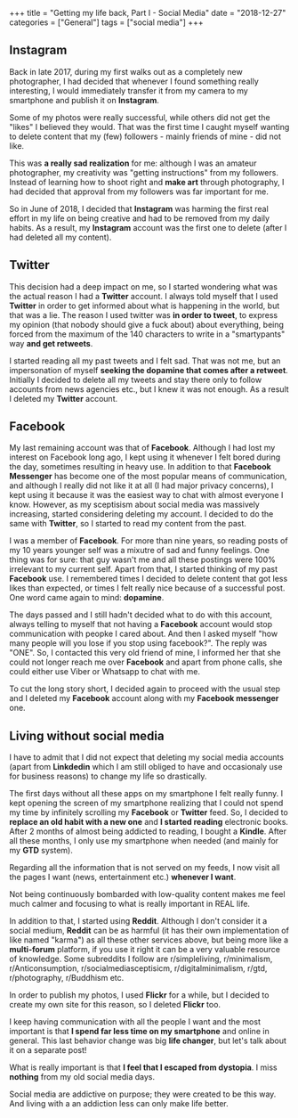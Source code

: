 +++
title = "Getting my life back, Part I - Social Media"
date =  "2018-12-27"
categories = ["General"]
tags = ["social media"]
+++

## Instagram

Back in late 2017, during my first walks out as a completely new photographer, I had decided that whenever I found something really interesting, I would immediately transfer it from my camera to my smartphone and publish it on **Instagram**.

Some of my photos were really successful, while others did not get the "likes" I believed they would. That was the first time I caught myself wanting to delete content that my (few) followers - mainly friends of mine - did not like.

This was **a really sad realization** for me: although I was an amateur photographer, my creativity was "getting instructions" from my followers. Instead of learning how to shoot right and **make art** through photography, I had decided that approval from my followers was far important for me.


So in June of 2018, I decided that **Instagram** was harming the first real effort in my life on being creative and had to be removed from my daily habits. As a result, my **Instagram** account was the first one to delete (after I had deleted all my content). 

## Twitter

This decision had a deep impact on me, so I started wondering what was the actual reason I had a **Twitter** account. I always told myself that I used **Twitter** in order to get informed about what is happening in the world, but that was a lie. The reason I used twitter was **in order to tweet**, to express my opinion (that nobody should give a fuck about) about everything, being forced from the maximum of the 140 characters to write in a "smartypants" way **and get retweets**.

I started reading all my past tweets and I felt sad. That was not me, but an impersonation of myself **seeking the dopamine that comes after a retweet**. Initially I decided to delete all my tweets and stay there only to follow accounts from news agencies etc., but I knew it was not enough. As a result I deleted my **Twitter** account.

## Facebook

My last remaining account was that of **Facebook**. Although I had lost my interest on Facebook long ago, I kept using it whenever I felt bored during the day, sometimes resulting in heavy use. In addition to that **Facebook Messenger** has become one of the most popular means of communication, and although I really did not like it at all (I had major privacy concerns), I kept using it because it was the easiest way to chat with almost everyone I know. However, as my sceptisism about social media was massively increasing, started considering deleting my account. I decided to do the same with **Twitter**, so I started to read my content from the past.

I was a member of **Facebook**. For more than nine years, so reading posts of my 10 years younger self was a mixutre of sad and funny feelings. One thing was for sure: that guy wasn't me and all these postings were 100% irrelevant to my current self. Apart from that, I started thinking of my past **Facebook** use. I remembered times I decided to delete content that got less likes than expected, or times I felt really nice because of a successful post. One word came again to mind: **dopamine**.

The days passed and I still hadn't decided what to do with this account, always telling to myself that not having a **Facebook**  account would stop communication with peopke I cared about. And then I asked myself "how many people will you lose if you stop using facebook?". The reply was "ONE". So, I contacted this very old friend of mine, I informed her that she could not longer reach me over **Facebook** and apart from phone calls, she could either use Viber or Whatsapp to chat with me.

To cut the long story short, I decided again to proceed with the usual step and I deleted my **Facebook** account along with my **Facebook messenger** one.


## Living without social media

I have to admit that I did not expect that deleting my social media accounts (apart from **Linkdedin** which I am still obliged to have and occasionaly use for business reasons) to change my life so drastically.

The first days without all these apps on my smartphone I felt really funny. I kept opening the screen of my smartphone realizing that I could not spend my time by infinitely scrolling my **Facebook** or **Twitter** feed. So, I decided to **replace an old habit with a new one** and **I started reading** electronic books. After 2 months of almost being addicted to reading, I bought a **Kindle**. After all these months, I only use my smartphone when needed (and mainly for my **GTD** system).

Regarding all the information that is not served on my feeds, I now visit all the pages I want (news, entertainment etc.) **whenever I want**. 

Not being continuously bombarded with low-quality content makes me feel much calmer and focusing to what is really important in REAL life. 

In addition to that, I started using **Reddit**. Although I don't consider it a social medium, **Reddit** can be as harmful (it has their own implementation of like named "karma") as all these other services above, but being more like a **multi-forum** platform, if you use it right it can be a very valuable resource of knowledge. Some subreddits I follow are r/simpleliving, r/minimalism, r/Anticonsumption, r/socialmediasceptisicm, r/digitalminimalism, r/gtd, r/photography, r/Buddhism etc.

In order to publish my photos, I used **Flickr** for a while, but I decided to create my own site for this reason, so I deleted **Flickr** too.

I keep having communication with all the people I want and the most important is that **I spend far less time on my smartphone** and online in general. This last behavior change was big **life changer**, but let's talk about it on a separate post!

What is really important is that **I feel that I escaped from dystopia**. I miss **nothing** from my old social media days.

Social media are addictive on purpose; they were created to be this way. And living with a an addiction less can only make life better.

